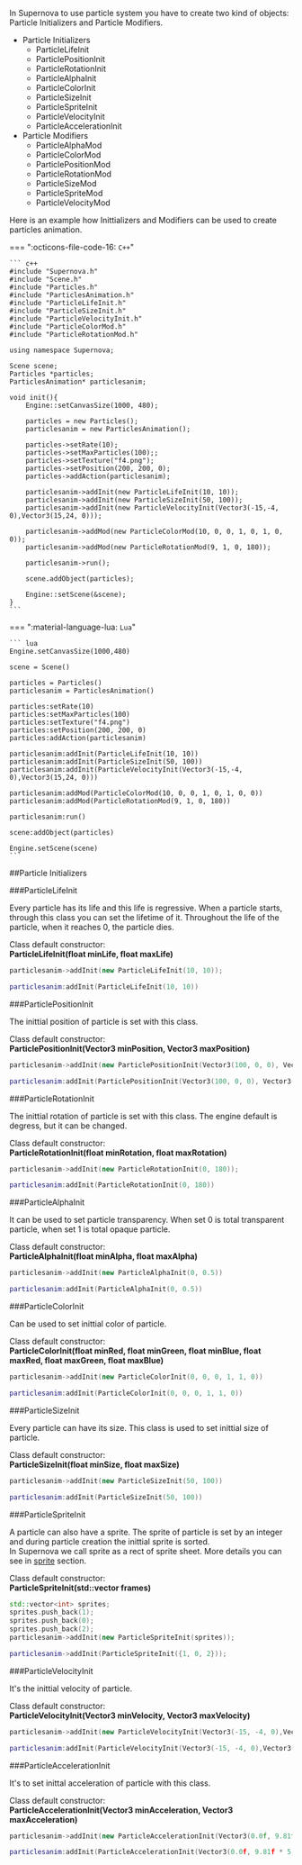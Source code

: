 In Supernova to use particle system you have to create two kind of objects: Particle Initializers and Particle Modifiers.

* Particle Initializers
    * ParticleLifeInit
    * ParticlePositionInit
    * ParticleRotationInit
    * ParticleAlphaInit
    * ParticleColorInit
    * ParticleSizeInit
    * ParticleSpriteInit
    * ParticleVelocityInit
    * ParticleAccelerationInit
* Particle Modifiers
    * ParticleAlphaMod
    * ParticleColorMod
    * ParticlePositionMod
    * ParticleRotationMod
    * ParticleSizeMod
    * ParticleSpriteMod
    * ParticleVelocityMod

Here is an example how Inittializers and Modifiers can be used to create particles animation.

=== ":octicons-file-code-16: `C++`"

    ``` c++
    #include "Supernova.h"
    #include "Scene.h"
    #include "Particles.h"
    #include "ParticlesAnimation.h"
    #include "ParticleLifeInit.h"
    #include "ParticleSizeInit.h"
    #include "ParticleVelocityInit.h"
    #include "ParticleColorMod.h"
    #include "ParticleRotationMod.h"

    using namespace Supernova;

    Scene scene;
    Particles *particles;
    ParticlesAnimation* particlesanim;

    void init(){
        Engine::setCanvasSize(1000, 480);
        
        particles = new Particles();
        particlesanim = new ParticlesAnimation();
        
        particles->setRate(10);
        particles->setMaxParticles(100);;
        particles->setTexture("f4.png");
        particles->setPosition(200, 200, 0);
        particles->addAction(particlesanim);
        
        particlesanim->addInit(new ParticleLifeInit(10, 10));
        particlesanim->addInit(new ParticleSizeInit(50, 100));
        particlesanim->addInit(new ParticleVelocityInit(Vector3(-15,-4, 0),Vector3(15,24, 0)));
        
        particlesanim->addMod(new ParticleColorMod(10, 0, 0, 1, 0, 1, 0, 0));
        particlesanim->addMod(new ParticleRotationMod(9, 1, 0, 180));
        
        particlesanim->run();
        
        scene.addObject(particles);
        
        Engine::setScene(&scene);
    }
    ```

=== ":material-language-lua: `Lua`"

    ``` lua
    Engine.setCanvasSize(1000,480)

    scene = Scene()

    particles = Particles()
    particlesanim = ParticlesAnimation()

    particles:setRate(10)
    particles:setMaxParticles(100)
    particles:setTexture("f4.png")
    particles:setPosition(200, 200, 0)
    particles:addAction(particlesanim)

    particlesanim:addInit(ParticleLifeInit(10, 10))
    particlesanim:addInit(ParticleSizeInit(50, 100))
    particlesanim:addInit(ParticleVelocityInit(Vector3(-15,-4, 0),Vector3(15,24, 0)))

    particlesanim:addMod(ParticleColorMod(10, 0, 0, 1, 0, 1, 0, 0))
    particlesanim:addMod(ParticleRotationMod(9, 1, 0, 180))

    particlesanim:run()

    scene:addObject(particles)

    Engine.setScene(scene)
    ```

##Particle Initializers

###ParticleLifeInit

Every particle has its life and this life is regressive. When a particle starts, through this class you can set the lifetime of it. Throughout the life of the particle, when it reaches 0, the particle dies.

Class default constructor:  
**ParticleLifeInit(float minLife, float maxLife)**

``` c++
particlesanim->addInit(new ParticleLifeInit(10, 10));
```
``` lua
particlesanim:addInit(ParticleLifeInit(10, 10))
```

###ParticlePositionInit

The inittial position of particle is set with this class.

Class default constructor:  
**ParticlePositionInit(Vector3 minPosition, Vector3 maxPosition)**

``` c++
particlesanim->addInit(new ParticlePositionInit(Vector3(100, 0, 0), Vector3(100, 100, 0)));
```
``` lua
particlesanim:addInit(ParticlePositionInit(Vector3(100, 0, 0), Vector3(100, 100, 0)))
```

###ParticleRotationInit

The inittial rotation of particle is set with this class. The engine default is degress, but it can be changed.

Class default constructor:  
**ParticleRotationInit(float minRotation, float maxRotation)**

``` c++
particlesanim->addInit(new ParticleRotationInit(0, 180));
```
``` lua
particlesanim:addInit(ParticleRotationInit(0, 180))
```

###ParticleAlphaInit

It can be used to set particle transparency. When set 0 is total transparent particle, when set 1 is total opaque particle.

Class default constructor:  
**ParticleAlphaInit(float minAlpha, float maxAlpha)**

``` c++
particlesanim->addInit(new ParticleAlphaInit(0, 0.5))
```
``` lua
particlesanim:addInit(ParticleAlphaInit(0, 0.5))
```

###ParticleColorInit

Can be used to set inittial color of particle.

Class default constructor:  
**ParticleColorInit(float minRed, float minGreen, float minBlue, float maxRed, float maxGreen, float maxBlue)**

``` c++
particlesanim->addInit(new ParticleColorInit(0, 0, 0, 1, 1, 0))
```
``` lua
particlesanim:addInit(ParticleColorInit(0, 0, 0, 1, 1, 0))
```

###ParticleSizeInit

Every particle can have its size. This class is used to set inittial size of particle.

Class default constructor:  
**ParticleSizeInit(float minSize, float maxSize)**

``` c++
particlesanim->addInit(new ParticleSizeInit(50, 100))
```
``` lua
particlesanim:addInit(ParticleSizeInit(50, 100))
```

###ParticleSpriteInit

A particle can also have a sprite. The sprite of particle is set by an integer and during particle creation the inittial sprite is sorted.  
In Supernova we call sprite as a rect of sprite sheet. More details you can see in [sprite](sprites) section.

Class default constructor:  
**ParticleSpriteInit(std::vector<int> frames)**

``` c++
std::vector<int> sprites;
sprites.push_back(1);
sprites.push_back(0);
sprites.push_back(2);
particlesanim->addInit(new ParticleSpriteInit(sprites));
```
``` lua
particlesanim->addInit(ParticleSpriteInit({1, 0, 2}));
```

###ParticleVelocityInit

It's the inittial velocity of particle.

Class default constructor:  
**ParticleVelocityInit(Vector3 minVelocity, Vector3 maxVelocity)**

``` c++
particlesanim->addInit(new ParticleVelocityInit(Vector3(-15, -4, 0),Vector3(15, 24, 0)))
```
``` lua
particlesanim:addInit(ParticleVelocityInit(Vector3(-15, -4, 0),Vector3(15, 24, 0)))
```

###ParticleAccelerationInit

It's to set inittal acceleration of particle with this class.

Class default constructor:  
**ParticleAccelerationInit(Vector3 minAcceleration, Vector3 maxAcceleration)**

``` c++
particlesanim->addInit(new ParticleAccelerationInit(Vector3(0.0f, 9.81f * 5, 0.0f), Vector3(0.0f, 9.81f * 5, 0.0f)));
```
``` lua
particlesanim:addInit(ParticleAccelerationInit(Vector3(0.0f, 9.81f * 5, 0.0f), Vector3(0.0f, 9.81f * 5, 0.0f)))
```

